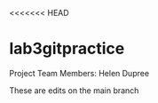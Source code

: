 <<<<<<< HEAD
# lab3gitpractice
Project Team Members:
Helen Dupree


These are edits on the main branch
